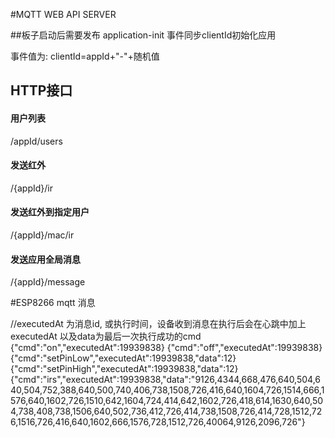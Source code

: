 #MQTT WEB API SERVER

##板子启动后需要发布 application-init 事件同步clientId初始化应用

事件值为: clientId=appId+"-"+随机值


## HTTP接口

#### 用户列表
/appId/users

#### 发送红外
/{appId}/ir

#### 发送红外到指定用户
/{appId}/mac/ir

#### 发送应用全局消息
/{appId}/message

#ESP8266 mqtt 消息

//executedAt 为消息id, 或执行时间，设备收到消息在执行后会在心跳中加上executedAt  以及data为最后一次执行成功的cmd
{"cmd":"on","executedAt":19939838}
{"cmd":"off","executedAt":19939838}
{"cmd":"setPinLow","executedAt":19939838,"data":12}
{"cmd":"setPinHigh","executedAt":19939838,"data":12}
{"cmd":"irs","executedAt":19939838,"data":"9126,4344,668,476,640,504,640,504,752,388,640,500,740,406,738,1508,726,416,640,1604,726,1514,666,1576,640,1602,726,1510,642,1604,724,414,642,1602,726,418,614,1630,640,504,738,408,738,1506,640,502,736,412,726,414,738,1508,726,414,728,1512,726,1516,726,416,640,1602,666,1576,728,1512,726,40064,9126,2096,726"}